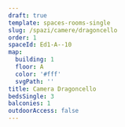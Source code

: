 ```yaml
---
draft: true
template: spaces-rooms-single
slug: /spazi/camere/dragoncello
order: 1
spaceId: Ed1-A--10
map: 
  building: 1
  floor: A
  color: '#fff'
  svgPath: ''
title: Camera Dragoncello
bedsSingle: 3
balconies: 1
outdoorAccess: false
---
```

